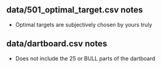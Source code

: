 ## data/501_optimal_target.csv notes
* Optimal targets are subjectively chosen by yours truly

## data/dartboard.csv notes
* Does not include the 25 or BULL parts of the dartboard